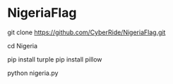 # NigeriaFlag
 
 git clone https://github.com/CyberRide/NigeriaFlag.git
 
 cd Nigeria
 
 pip install turple
 pip install pillow
 
 python nigeria.py
